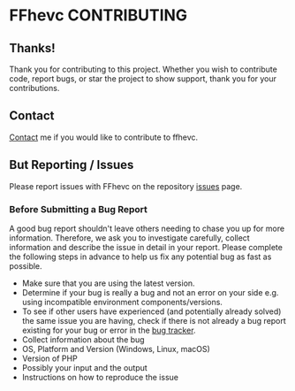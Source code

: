 # FFhevc CONTRIBUTING

## Thanks!
Thank you for contributing to this project.  Whether you wish to contribute code, report bugs, or star the project to show support, thank you for your contributions.

## Contact
<a href="https://github.com/Satalink" target=_blank>Contact</a> me if you would like to contribute to ffhevc.

## But Reporting / Issues
Please report issues with FFhevc on the repository <a href="issues">issues</a> page.

### Before Submitting a Bug Report

A good bug report shouldn't leave others needing to chase you up for more information. Therefore, we ask you to investigate carefully, collect information and describe the issue in detail in your report. Please complete the following steps in advance to help us fix any potential bug as fast as possible.

- Make sure that you are using the latest version.
- Determine if your bug is really a bug and not an error on your side e.g. using incompatible environment components/versions. 
- To see if other users have experienced (and potentially already solved) the same issue you are having, check if there is not already a bug report existing for your bug or error in the [bug tracker](issues?q=label%3Abug).
- Collect information about the bug
- OS, Platform and Version (Windows, Linux, macOS)
- Version of PHP
- Possibly your input and the output
- Instructions on how to reproduce the issue
